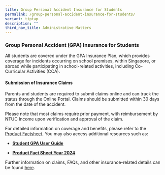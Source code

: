 ```yaml
---
title: Group Personal Accident Insurance for Students
permalink: /group-personal-accident-insurance-for-students/
variant: tiptap
description: ""
third_nav_title: Administrative Matters
---
```

<h3><strong>Group Personal Accident (GPA) Insurance for Students</strong></h3>
<p>All students are covered under the GPA Insurance Plan, which provides
coverage for incidents occurring on school premises, within Singapore,
or abroad while participating in school-related activities, including Co-Curricular
Activities (CCA).
<br>
</p>
<h4><strong>Submission of Insurance Claims</strong></h4>
<p>Parents and students are required to submit claims online and can track
the status through the Online Portal. Claims should be submitted within
30 days from the date of the accident.</p>
<p>Please note that most claims require prior payment, with reimbursement
by NTUC Income upon verification and approval of the claim.</p>
<p>For detailed information on coverage and benefits, please refer to the
<a href="https://www.income.com.sg/studentgpa" rel="noopener" target="_new">Product Factsheet</a>. You may also access additional resources such as:</p>
<ul data-tight="true" class="tight">
<li>
<p><strong><a href="/files/Admin Matters/Student_GPA_User_Guide____Parent.pdf" rel="noopener noreferrer nofollow" target="_blank">Student GPA User Guide</a></strong>
</p>
</li>
<li>
<p><strong><a href="/files/Admin Matters/Product_Fact_Sheet__Year_2024_May__Revised.pdf" rel="noopener noreferrer nofollow" target="_blank">Product Fact Sheet Year 2024</a></strong>
</p>
</li>
</ul>
<p>Further information on claims, FAQs, and other insurance-related details
can be found <a href="#" rel="noopener" target="_blank">here</a>.</p>